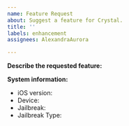 ```yaml
---
name: Feature Request
about: Suggest a feature for Crystal.
title: ''
labels: enhancement
assignees: AlexandraAurora

---
```


**Describe the requested feature:**

**System information:**
- iOS version:
- Device:
- Jailbreak:
- Jailbreak Type:
